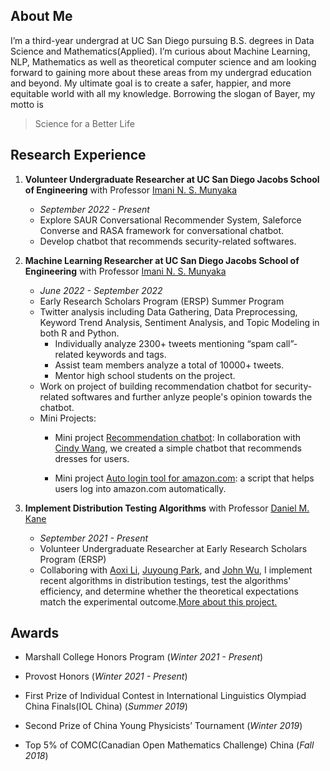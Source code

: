 ## About Me
I’m a third-year undergrad at UC San Diego pursuing B.S. degrees in Data Science and Mathematics(Applied). I’m curious about Machine Learning, NLP, Mathematics as well as theoretical computer science and am looking forward to gaining more about these areas from my undergrad education and beyond. My ultimate goal is to create a safer, happier, and more equitable world with all my knowledge. Borrowing the slogan of Bayer, my motto is
>Science for a Better Life


## Research Experience
1. **Volunteer Undergraduate Researcher at UC San Diego Jacobs School of Engineering** with Professor [Imani N. S. Munyaka](https://www.imanimunyaka.com/)
    - _September 2022 - Present_
    - Explore SAUR Conversational Recommender System, Saleforce Converse and RASA framework for conversational chatbot.
    - Develop chatbot that recommends security-related softwares.
    
2. **Machine Learning Researcher at UC San Diego Jacobs School of Engineering** with Professor [Imani N. S. Munyaka](https://www.imanimunyaka.com/)
   - _June 2022 - September 2022_
   - Early Research Scholars Program (ERSP) Summer Program
   - Twitter analysis including Data Gathering, Data Preprocessing, Keyword Trend Analysis, Sentiment Analysis, and Topic Modeling in both R and Python.
      - Individually analyze 2300+ tweets mentioning “spam call”-related keywords and tags.
      - Assist team members  analyze a total of 10000+ tweets.
      - Mentor high school students on the project.
   - Work on project of building recommendation chatbot for security-related softwares and further anlyze people's opinion towards the chatbot.
   - Mini Projects: 
     - Mini project [Recommendation chatbot](https://github.com/wantingmao01/dress_recommendation-chatbot): In collaboration with [Cindy Wang](https://github.com/xiw013), we created a simple chatbot that recommends dresses for users.

     - Mini project [Auto login tool for amazon.com](https://github.com/wantingmao01/amazon_auto_signin): a script that helps users log into amazon.com automatically.

3. **Implement Distribution Testing Algorithms** with Professor [Daniel M. Kane](https://cseweb.ucsd.edu/~dakane/)
   - _September 2021 - Present_
   - Volunteer Undergraduate Researcher at Early Research Scholars Program (ERSP)
   - Collaboring with [Aoxi Li](https://github.com/aoxil), [Juyoung Park](https://github.com/jup023), and [John Wu](https://github.com/wujjohn), I implement recent algorithms in distribution testings, test the algorithms' efficiency, and determine whether the theoretical expectations match the experimental outcome.[More about this project.](https://github.com/wujjohn/Implementation-of-Distribution-Testing-Algorithms)


## Awards

- Marshall College Honors Program (_Winter 2021 - Present_)

- Provost Honors (_Winter 2021 - Present_)

- First Prize of Individual Contest in International Linguistics Olympiad China Finals(IOL China) (_Summer 2019_)
    
- Second Prize of China Young Physicists’ Tournament (_Winter 2019_)

- Top 5% of COMC(Canadian Open Mathematics Challenge) China (_Fall 2018_)

